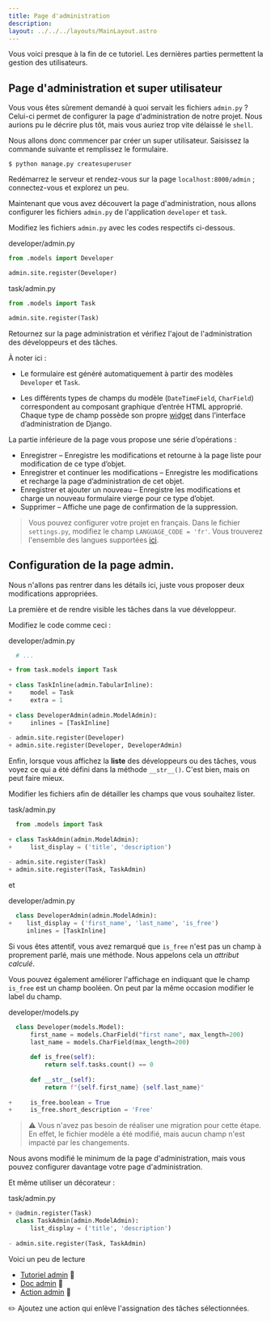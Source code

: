 ```yaml
---
title: Page d'administration
description: 
layout: ../../../layouts/MainLayout.astro
---
```


Vous voici presque à la fin de ce tutoriel. Les dernières parties permettent la gestion des utilisateurs.

## Page d'administration et super utilisateur

Vous vous êtes sûrement demandé à quoi servait les fichiers `admin.py` ? Celui-ci permet de configurer la page d'administration de notre projet. Nous aurions
pu le décrire plus tôt, mais vous auriez trop vite délaissé le `shell`.

Nous allons donc commencer par créer un super utilisateur. Saisissez la commande suivante et remplissez le formulaire.

```
$ python manage.py createsuperuser
```

Redémarrez le serveur et rendez-vous sur la page `localhost:8000/admin` ; connectez-vous et explorez un peu.

Maintenant que vous avez découvert la page d'administration, nous allons configurer les fichiers `admin.py` de l'application `developer` et `task`.

Modifiez les fichiers `admin.py` avec les codes respectifs ci-dessous.

<div class="path">developer/admin.py</div>

```python
from .models import Developer

admin.site.register(Developer)
```

<div class="path">task/admin.py</div>

```python
from .models import Task

admin.site.register(Task)
```

Retournez sur la page administration et vérifiez l'ajout de l'administration des développeurs et des tâches.

À noter ici :

* Le formulaire est généré automatiquement à partir des modèles `Developer` et `Task`.

* Les différents types de champs du modèle (`DateTimeField`, `CharField`) correspondent au composant graphique d’entrée HTML approprié. Chaque type de champ possède son propre [widget](https://docs.djangoproject.com/fr/4.1/ref/forms/widgets/) dans l’interface d’administration de Django.

La partie inférieure de la page vous propose une série d’opérations :

* Enregistrer – Enregistre les modifications et retourne à la page liste pour modification de ce type d’objet.
* Enregistrer et continuer les modifications – Enregistre les modifications et recharge la page d’administration de cet objet.
* Enregistrer et ajouter un nouveau – Enregistre les modifications et charge un nouveau formulaire vierge pour ce type d’objet.
* Supprimer – Affiche une page de confirmation de la suppression.

> Vous pouvez configurer votre projet en français. Dans le fichier `settings.py`, modifiez le champ `LANGUAGE_CODE = 'fr'`. Vous trouverez l'ensemble des langues supportées [ici](https://github.com/django/django/blob/master/django/conf/global_settings.py).

## Configuration de la page admin.

Nous n'allons pas rentrer dans les détails ici, juste vous proposer deux modifications appropriées.

La première et de rendre visible les tâches dans la vue développeur.

Modifiez le code comme ceci :

<div class="path">developer/admin.py</div>

``` python
  # ...

+ from task.models import Task 
  
+ class TaskInline(admin.TabularInline): 
+     model = Task 
+     extra = 1 
  
+ class DeveloperAdmin(admin.ModelAdmin): 
+     inlines = [TaskInline]
  
- admin.site.register(Developer)
+ admin.site.register(Developer, DeveloperAdmin)
```

Enfin, lorsque vous affichez la **liste** des développeurs ou des tâches, vous voyez ce qui a été défini dans la méthode `__str__()`. C'est bien, mais on peut faire mieux.

Modifier les fichiers afin de détailler les champs que vous souhaitez lister.

<div class="path">task/admin.py</div>

```python
  from .models import Task
  
+ class TaskAdmin(admin.ModelAdmin):         
+     list_display = ('title', 'description')
  
- admin.site.register(Task)
+ admin.site.register(Task, TaskAdmin)
```

et 

<div class="path">developer/admin.py</div>

``` python
  class DeveloperAdmin(admin.ModelAdmin):
+    list_display = ('first_name', 'last_name', 'is_free')
     inlines = [TaskInline]
```

Si vous êtes attentif, vous avez remarqué que `is_free` n'est pas un champ à proprement parlé, mais une méthode. Nous appelons cela un _attribut calculé_.

Vous pouvez également améliorer l'affichage en indiquant que le champ `is_free` est un champ booléen. On peut par la même occasion modifier le label du champ.

<div class="path">developer/models.py</div>

```python
  class Developer(models.Model):
      first_name = models.CharField("first name", max_length=200)
      last_name = models.CharField(max_length=200)
   
      def is_free(self):
          return self.tasks.count() == 0
      
      def __str__(self):
          return f"{self.first_name} {self.last_name}"
   
+     is_free.boolean = True            
+     is_free.short_description = 'Free'
```

> ⚠️ Vous n'avez pas besoin de réaliser une migration pour cette étape. En effet, le fichier modèle a été modifié, mais aucun champ n'est impacté par les changements.

Nous avons modifié le minimum de la page d'administration, mais vous pouvez configurer davantage votre page d'administration. 

Et même utiliser un décorateur : 

<div class="path">task/admin.py</div>

``` python
+ @admin.register(Task)
  class TaskAdmin(admin.ModelAdmin):         
      list_display = ('title', 'description')
  
- admin.site.register(Task, TaskAdmin)
```

Voici un peu de lecture
* [Tutoriel admin](https://docs.djangoproject.com/fr/4.1/intro/tutorial07/) 📖
* [Doc admin](https://docs.djangoproject.com/fr/4.1/ref/contrib/admin/) 📖
* [Action admin](https://docs.djangoproject.com/fr/4.1/ref/contrib/admin/actions/) 📖

✏️ Ajoutez une action qui enlève l'assignation des tâches sélectionnées.
